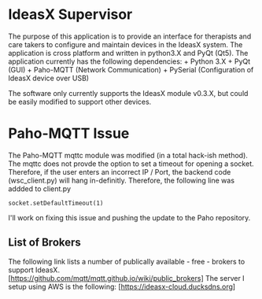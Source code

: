 # IdeasX Supervisor 

The purpose of this application is to provide an interface for therapists and care takers to configure and maintain devices in the IdeasX system. The application is cross platform and written in python3.X and PyQt (Qt5). The application currently has the following dependencies: 
    + Python 3.X 
    + PyQt (GUI)
    + Paho-MQTT (Network Communication)
    + PySerial  (Configuration of IdeasX device over USB)

The software only currently supports the IdeasX module v0.3.X, but could be easily modified to support other devices. 

# Paho-MQTT Issue 

The Paho-MQTT mqttc module was modified (in a total hack-ish method). The mqttc does not provde the option to set a timeout for opening a socket. Therefore, if the user enters an incorrect IP / Port, the backend code (wsc_client.py) will hang in-definitly. Therefore, the following line was addded to client.py 
``` 
socket.setDefaultTimeout(1)
```
I'll work on fixing this issue and pushing the update to the Paho repository. 

## List of Brokers 
The following link lists a number of publically available - free - brokers to support IdeasX. 
[https://github.com/mqtt/mqtt.github.io/wiki/public_brokers]
The server I setup using AWS is the following: 
[https://ideasx-cloud.ducksdns.org]
